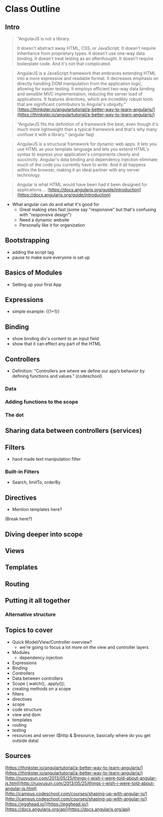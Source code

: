 # Class Outline

## Intro
>"AngularJS is not a library.
>
>It doesn't abstract away HTML, CSS, or JavaScript. It doesn't require inheritance from proprietary types. It doesn't use one-way data binding. It doesn't treat testing as an afterthought. It doesn't require boilerplate code. And it's not that complicated.

>AngularJS is a JavaScript framework that embraces extending HTML into a more expressive and readable format. It decreases emphasis on directly handling DOM manipulation from the application logic, allowing for easier testing. It employs efficient two-way data binding and sensible MVC implementation, reducing the server load of applications. It features directives, which are incredibly robust tools that are significant contributors to Angular's ubiquity."
[https://thinkster.io/angulartutorial/a-better-way-to-learn-angularjs/](https://thinkster.io/angulartutorial/a-better-way-to-learn-angularjs/)

>"AngularJS fits the definition of a framework the best, even though it's much more lightweight than a typical framework and that's why many confuse it with a library." (angular faq)

>AngularJS is a structural framework for dynamic web apps. It lets you use HTML as your template language and lets you extend HTML's syntax to express your application's components clearly and succinctly. Angular's data binding and dependency injection eliminate much of the code you currently have to write. And it all happens within the browser, making it an ideal partner with any server technology.

> Angular is what HTML would have been had it been designed for applications....
[https://docs.angularjs.org/guide/introduction](https://docs.angularjs.org/guide/introduction)


* What angular can do and what it's good for
    * Great making sites fast (some say "responsive" but that's confusing with "responsive design")
    * Need a dynamic website
    * Personally like it for organization

## Bootstrapping
- adding the script tag
- pause to make sure everyone is set up

## Basics of Modules
- Setting up your first App

## Expressions
- simple example: {{1+1}}

## Binding
- show binding div's content to an input field
- show that it can effect any part of the HTML

## Controllers
- Definition: "Controllers are where we define our app’s behavior by defining functions and values." (codeschool)
### Data
### Adding functions to the scope
### The dot

## Sharing data between controllers (services)

## Filters
- hand made text manipulation filter
### Built-in Filters
- Search, limitTo, orderBy

## Directives
- Mention templates here?


(Break here?)

## Diving deeper into scope


## Views

## Templates

## Routing

## Putting it all together
### Alternative structure





## Topics to cover

- Quick Model/View/Controller overview?
    - we're going to focus a lot more on the view and controller layers
- Modules
    - dependency injection
- Expressions
- Binding
- Controllers
- Data between controllers
- Scope (.watch(), .apply());
- creating methods on a scope
- filters
- directives
- scope
- code structure
- view and dom
- templates
- routing
- testing
- resources and server ($http & $resource, basically where do you get outside data)

## Sources

[https://thinkster.io/angulartutorial/a-better-way-to-learn-angularjs/](https://thinkster.io/angulartutorial/a-better-way-to-learn-angularjs/)  
[http://ruoyusun.com/2013/05/25/things-i-wish-i-were-told-about-angular-js.html](http://ruoyusun.com/2013/05/25/things-i-wish-i-were-told-about-angular-js.html)  
[http://campus.codeschool.com/courses/shaping-up-with-angular-js/](http://campus.codeschool.com/courses/shaping-up-with-angular-js/)  
[https://egghead.io/](https://egghead.io/)  
[https://docs.angularjs.org/api](https://docs.angularjs.org/api)  
